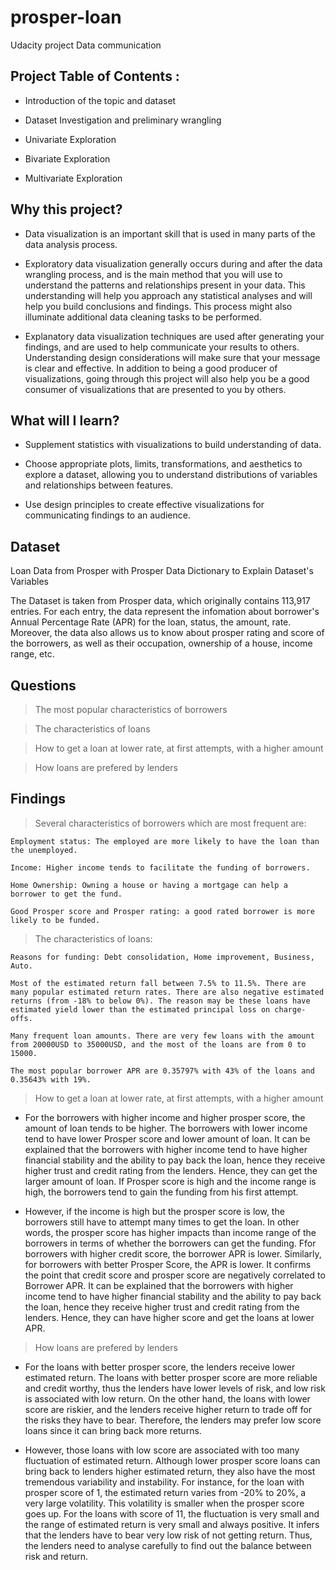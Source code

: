 # prosper-loan
Udacity project Data communication

## Project Table of Contents :

  * Introduction of the topic and dataset
  
  * Dataset Investigation and preliminary wrangling
  
  * Univariate Exploration
  
  * Bivariate Exploration
  
  * Multivariate Exploration 
    
## Why this project?

* Data visualization is an important skill that is used in many parts of the data analysis process. 

* Exploratory data visualization generally occurs during and after the data wrangling process, and is the main method that you will use to understand the patterns and relationships present in your data. This understanding will help you approach any statistical analyses and will help you build conclusions and findings. This process might also illuminate additional data cleaning tasks to be performed. 

* Explanatory data visualization techniques are used after generating your findings, and are used to help communicate your results to others. Understanding design considerations will make sure that your message is clear and effective. In addition to being a good producer of visualizations, going through this project will also help you be a good consumer of visualizations that are presented to you by others.

## What will I learn?

* Supplement statistics with visualizations to build understanding of data.
  
* Choose appropriate plots, limits, transformations, and aesthetics to explore a dataset, allowing you to understand distributions of variables and relationships between features.
  
* Use design principles to create effective visualizations for communicating findings to an audience.

## Dataset

Loan Data from Prosper with Prosper Data Dictionary to Explain Dataset's Variables

The Dataset is taken from Prosper data, which originally contains 113,917 entries. For each entry, the data represent the infomation about borrower's Annual Percentage Rate (APR) for the loan, status, the amount, rate. Moreover, the data also allows us to know about prosper rating and score of the borrowers, as well as their occupation, ownership of a house, income range, etc.

## Questions

> The most popular characteristics of borrowers

> The characteristics of loans

> How to get a loan at lower rate, at first attempts, with a higher amount

> How loans are prefered by lenders
 
## Findings

> Several characteristics of borrowers which are most frequent are:

    Employment status: The employed are more likely to have the loan than the unemployed.

    Income: Higher income tends to facilitate the funding of borrowers.

    Home Ownership: Owning a house or having a mortgage can help a borrower to get the fund.

    Good Prosper score and Prosper rating: a good rated borrower is more likely to be funded.


> The characteristics of loans:

    Reasons for funding: Debt consolidation, Home improvement, Business, Auto.

    Most of the estimated return fall between 7.5% to 11.5%. There are many popular estimated return rates. There are also negative estimated returns (from -18% to below 0%). The reason may be these loans have estimated yield lower than the estimated principal loss on charge-offs.

    Many frequent loan amounts. There are very few loans with the amount from 20000USD to 35000USD, and the most of the loans are from 0 to 15000.

    The most popular borrower APR are 0.35797% with 43% of the loans and 0.35643% with 19%.


> How to get a loan at lower rate, at first attempts, with a higher amount

- For the borrowers with higher income and higher prosper score, the amount of loan tends to be higher. The borrowers with lower income tend to have lower Prosper score and lower amount of loan. It can be explained that the borrowers with higher income tend to have higher financial stability and the ability to pay back the loan, hence they receive higher trust and credit rating from the lenders. Hence, they can get the larger amount of loan. If Prosper score is high and the income range is high, the borrowers tend to gain the funding from his first attempt. 

- However, if the income is high but the prosper score is low, the borrowers still have to attempt many times to get the loan. In other words, the prosper score has higher impacts than income range of the borrowers in terms of whether the borrowers can get the funding. Ffor borrowers with higher credit score, the borrower APR is lower. Similarly, for borrowers with better Prosper Score, the APR is lower. It confirms the point that credit score and prosper score are negatively correlated to Borrower APR. It can be explained that the borrowers with higher income tend to have higher financial stability and the ability to pay back the loan, hence they receive higher trust and credit rating from the lenders. Hence, they can have higher score and get the loans at lower APR. 

> How loans are prefered by lenders

- For the loans with better prosper score, the lenders receive lower estimated return. The loans with better prosper score are more reliable and credit worthy, thus the lenders have lower levels of risk, and low risk is associated with low return. On the other hand, the loans with lower score are riskier, and the lenders receive higher return to trade off for the risks they have to bear. Therefore, the lenders may prefer low score loans since it can bring back more returns. 

- However, those loans with low score are associated with too many fluctuation of estimated return. Although lower prosper score loans can bring back to lenders higher estimated return, they also have the most tremendous variability and instability. For instance, for the loan with prosper score of 1, the estimated return varies from -20% to 20%, a very large volatility. This volatility is smaller when the prosper score goes up. For the loans with score of 11, the fluctuation is very small and the range of estimated return is very small and always positive. It infers that the lenders have to bear very low risk of not getting return. Thus, the lenders need to analyse carefully to find out the balance between risk and return.


